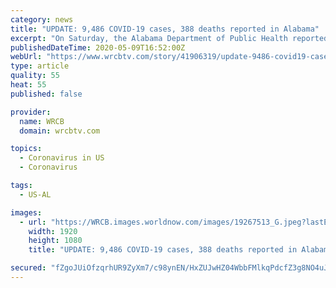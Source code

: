 ```yaml
---
category: news
title: "UPDATE: 9,486 COVID-19 cases, 388 deaths reported in Alabama"
excerpt: "On Saturday, the Alabama Department of Public Health reported 9,486 confirmed COVID-19 cases statewide and 388 deaths. 1,225 people have been hospitalized since March 13. Statewide Statistics | Cumulative Since March 13,"
publishedDateTime: 2020-05-09T16:52:00Z
webUrl: "https://www.wrcbtv.com/story/41906319/update-9486-covid19-cases-388-deaths-reported-in-alabama"
type: article
quality: 55
heat: 55
published: false

provider:
  name: WRCB
  domain: wrcbtv.com

topics:
  - Coronavirus in US
  - Coronavirus

tags:
  - US-AL

images:
  - url: "https://WRCB.images.worldnow.com/images/19267513_G.jpeg?lastEditedDate=1584454341000"
    width: 1920
    height: 1080
    title: "UPDATE: 9,486 COVID-19 cases, 388 deaths reported in Alabama"

secured: "fZgoJUiOfzqrhUR9ZyXm7/c98ynEN/HxZUJwHZ04WbbFMlkqPdcfZ3g8NO4uJy/VmKUnJ4tmd8SX+CvF9Y1TL4tZ9ZrbTp0H5vOvMQ8FkdCFXtJ7JAOmSVkBjYRqeB6p6sokznX/w3OJXyqaB1HNm9c3zgjpNUK48m+VRHobJhKsTMKKXx+sfE9/w6GDtirVowPFIcM/gdYQnibIcrJY2JoIh43SSbJagIf8RgWm5tQruA8J/MCMh1uh6d3c06kOKlU75ObWm91tbKImz5ogIwHjq0obacT5aToUoZVjGTKSK3zLXetMzEjxMFIrLyrNeoSxN4teZ4VVixYdKrlAM0QcMypTl0Im54u3qcTbu/pRPrC5gGhkP5q1MNk5F4anGDMC/dOx9SB5ulv1y1hIazt6jcx1IxOa578+J9BJtLaXTejieN4GLOk+mFhiS/lQr0GUR+uJL1E0leTp+q83sbZeci3iW+pBs6y9nspRvk0=;bi844fxL7jAt4Z9zF1gQcQ=="
---
```


